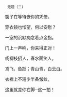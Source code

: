      无题（二） 

   窗子在等待嵌你的凭倚。 

   穿衣镜也怅望，何以安慰？ 

   一室的沉默痴念着点金指。 

   门上一声响，你来得正对！ 

   杨柳枝招人，春水面笑人。 

   鸢飞，鱼跃；青山青，白云白。 

   衣襟上不短少半条皱纹， 

   这里就差你右脚─这一拍！ 

